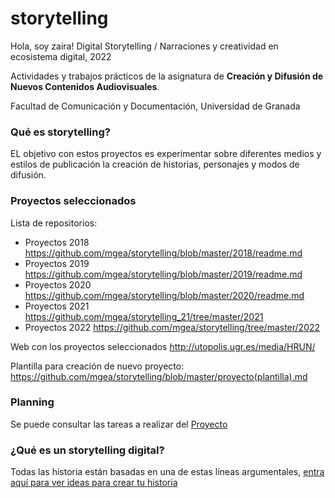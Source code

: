 # storytelling
Hola, soy zaira!
Digital Storytelling / Narraciones y creatividad en ecosistema digital, 2022

Actividades y trabajos prácticos de la asignatura de **Creación y Difusión de Nuevos Contenidos Audiovisuales**. 

Facultad de Comunicación y Documentación, Universidad de Granada 


### Qué es storytelling?  

EL objetivo con estos proyectos es experimentar sobre diferentes medios y estilos de publicación la creación de historias, personajes y modos de difusión. 

### Proyectos seleccionados 


Lista de repositorios:


- Proyectos 2018 https://github.com/mgea/storytelling/blob/master/2018/readme.md 
- Proyectos 2019 https://github.com/mgea/storytelling/blob/master/2019/readme.md
- Proyectos 2020 https://github.com/mgea/storytelling/blob/master/2020/readme.md
- Proyectos 2021 https://github.com/mgea/storytelling_21/tree/master/2021
- Proyectos 2022 https://github.com/mgea/storytelling/tree/master/2022

Web con los proyectos seleccionados  http://utopolis.ugr.es/media/HRUN/

Plantilla para creación de nuevo proyecto: https://github.com/mgea/storytelling/blob/master/proyecto(plantilla).md 


### Planning

Se puede consultar las tareas a realizar del [Proyecto](https://github.com/mgea/storytelling/projects)


### ¿Qué es un storytelling digital?


Todas las historia están basadas en una de estas líneas argumentales, [entra aquí para ver ideas para crear tu historia](https://github.com/mgea/storytelling/blob/master/What_is_a_digital_storytelling.md)  


